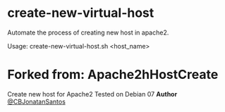 create-new-virtual-host
=======================

Automate the process of creating new host in apache2.

Usage: create-new-virtual-host.sh <host_name>

Forked from:
Apache2hHostCreate
==================
Create new host for Apache2
Tested on Debian 07
**Author**
[@CBJonatanSantos](https://twitter.com/CBJonatanSantos)
